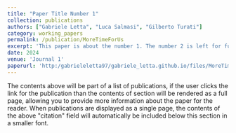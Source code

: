 ```yaml
---
title: "Paper Title Number 1"
collection: publications
authors: ["Gabriele Letta", "Luca Salmasi", "Gilberto Turati"]
category: working_papers
permalink: /publication/MoreTimeForUs
excerpt: 'This paper is about the number 1. The number 2 is left for future work.'
date: 2024
venue: 'Journal 1'
paperurl: 'http:/gabrieleletta97/gabriele_letta.github.io/files/MoreTimeForUs.pdf'
---
```

The contents above will be part of a list of publications, if the user clicks the link for the publication than the contents of section will be rendered as a full page, allowing you to provide more information about the paper for the reader. When publications are displayed as a single page, the contents of the above "citation" field will automatically be included below this section in a smaller font.
